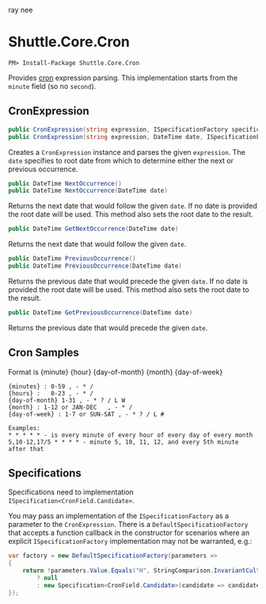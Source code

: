 ray
nee
# Shuttle.Core.Cron

```
PM> Install-Package Shuttle.Core.Cron
```

Provides [cron](https://en.wikipedia.org/wiki/Cron) expression parsing.  This implementation starts from the `minute` field (so no `second`).

## CronExpression

``` c#
public CronExpression(string expression, ISpecificationFactory specificationFactory = null) : this(expression, DateTime.Now, specificationFactory)
public CronExpression(string expression, DateTime date, ISpecificationFactory specificationFactory = null)
```

Creates a `CronExpression` instance and parses the given `expression`.  The `date` specifies to root date from which to determine either the next or previous occurrence.

``` c#
public DateTime NextOccurrence()
public DateTime NextOccurrence(DateTime date)
```

Returns the next date that would follow the given `date`.  If no date is provided the root date will be used.  This method also sets the root date to the result.

``` c#
public DateTime GetNextOccurrence(DateTime date)
```

Returns the next date that would follow the given `date`.

``` c#
public DateTime PreviousOccurrence()
public DateTime PreviousOccurrence(DateTime date)
```

Returns the previous date that would precede the given `date`.  If no date is provided the root date will be used.  This method also sets the root date to the result.

``` c#
public DateTime GetPreviousOccurrence(DateTime date)
```

Returns the previous date that would precede the given `date`.

## Cron Samples

Format is {minute} {hour} {day-of-month} {month} {day-of-week}

```
{minutes} : 0-59 , - * /
{hours} : 	0-23 , - * /
{day-of-month} 1-31 , - * ? / L W
{month} : 1-12 or JAN-DEC	, - * /
{day-of-week} : 1-7 or SUN-SAT , - * ? / L #

Examples:
* * * * * - is every minute of every hour of every day of every month
5,10-12,17/5 * * * * - minute 5, 10, 11, 12, and every 5th minute after that
```

## Specifications

Specifications need to implementation `ISpecification<CronField.Candidate>`.

You may pass an implementation of the `ISpecificationFactory` as a parameter to the `CronExpression`.  There is a `DefaultSpecificationFactory` that accepts a function callback in the constructor for scenarios where an explicit `ISpecificationFactory` implementation may not be warranted, e.g.:

``` c#
var factory = new DefaultSpecificationFactory(parameters =>
{
    return !parameters.Value.Equals("H", StringComparison.InvariantCultureIgnoreCase) 
        ? null 
        : new Specification<CronField.Candidate>(candidate => candidate.Date.Day % 2 == 0);
});
```